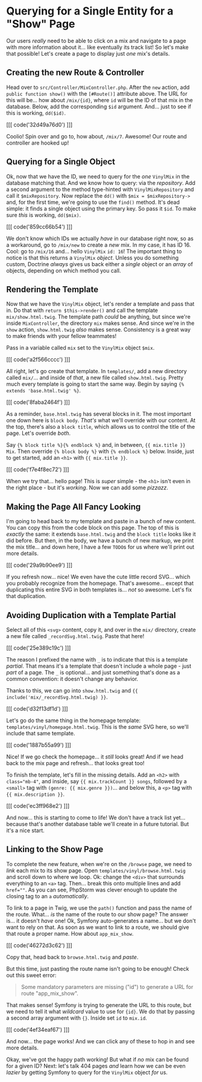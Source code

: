 # Querying for a Single Entity for a "Show" Page

Our users *really* need to be able to click on a mix and navigate to a page with
more information about it... like eventually its track list! So let's make that
possible! Let's create a page to display just *one* mix's details.

## Creating the new Route & Controller

Head over to `src/Controller/MixController.php`. After the `new` action, add
`public function show()` with the `[#Route()]` attribute above. The URL for this
will be... how about `/mix/{id}`, where `id` will be the ID of that mix in the
database. Below, add the corresponding `$id` argument. And... just to see if this
is working, `dd($id)`.

[[[ code('32d49a76d0') ]]]

Coolio! Spin over and go to, how about, `/mix/7`. Awesome! Our route and controller
are hooked up!

## Querying for a Single Object

Ok, now that we have the ID, we need to query for the *one* `VinylMix` in the
database matching that. And we know how to query: via the *repository*. Add a
second argument to the method type-hinted with `VinylMixRepository` and call it
`$mixRepository`. Now replace the `dd()` with `$mix = $mixRepository->` and, for
the first time, we're going to use the `find()` method. It's dead simple:
it finds a single object using the primary key. So pass it `$id`. To make sure *this*
is working, `dd($mix)`.

[[[ code('859cc66b54') ]]]

We don't know which IDs we actually *have* in our database right now, so as a
workaround, go to `/mix/new` to create a *new* mix. In my case, it has ID 16.
Cool: go to `/mix/16` and... hello `VinylMix` `id: 16`! The important thing to
notice is that this returns a `VinylMix` *object*. Unless you do something custom,
Doctrine *always* gives us back either a *single* object or an *array* of objects,
depending on which method you call.

## Rendering the Template

Now that we have the `VinylMix` object, let's render a template and pass that in.
Do that with `return $this->render()` and call the template `mix/show.html.twig`.
The template path *could* be anything, but since we're inside `MixController`,
the directory `mix` makes sense. And since we're in the `show` action,
`show.html.twig` *also* makes sense. Consistency is a great way to make friends
with your fellow teammates!

Pass in a variable called `mix` set to the `VinylMix` object `$mix`.

[[[ code('a2f566cccc') ]]]

All right, let's go create that template. In `templates/`, add a new directory
called `mix/`... and inside of *that*, a new file called `show.html.twig`. Pretty
much every template is going to start the same way. Begin by saying
`{% extends 'base.html.twig' %}`.

[[[ code('8faba2464f') ]]]

As a reminder, `base.html.twig` has several blocks in it. The most important one
down here is `block body`. *That's* what we'll override with our content. At the top,
there's also a `block title`, which allows us to control the title of the page. Let's
override *both*.

Say `{% block title %}{% endblock %}` and, in between, `{{ mix.title }} Mix`.
Then override `{% block body %}` with `{% endblock %}` below. Inside, just
to get started, add an `<h1>` with `{{ mix.title }}`.

[[[ code('f7e4f8ec72') ]]]

When we try that... hello page! This is *super* simple - the `<h1>` isn't even in
the right place - but it's *working*. Now we can add some *pizzazz*.

## Making the Page All Fancy Looking

I'm going to head back to my template and paste in a bunch of new content. You can
copy this from the code block on this page. The top of this is *exactly* the same:
it extends `base.html.twig` and the `block title` looks like it did before. But
then, in the body, we have a bunch of new markup, we print the mix title... and
down here, I have a few `TODO`s for us where we'll print out more details.

[[[ code('29a9b90ee9') ]]]

If you refresh now... nice! We even have the cute little record SVG... which you
probably recognize from the homepage. That's awesome... except that duplicating
this entire SVG in both templates is... *not* so awesome. Let's fix that duplication.

## Avoiding Duplication with a Template Partial

Select all of this `<svg>` content, copy it, and over in the `mix/` directory, create
a new file called `_recordSvg.html.twig`. Paste that here!

[[[ code('25e389c19c') ]]]

The reason I prefixed the name with `_` is to indicate that this is a template
*partial*. That means it's a template that doesn't include a whole page - just *part*
of a page. The `_` is optional... and just something that's done as a common
convention: it doesn't change any behavior.

Thanks to this, we can go into `show.html.twig` and
`{{ include('mix/_recordSvg.html.twig) }}`. 

[[[ code('d32f13df1d') ]]]

Let's go do the same thing in the homepage
template: `templates/vinyl/homepage.html.twig`. This is the *same* SVG here, so
we'll include that same template.

[[[ code('1887b55a99') ]]]

Nice! If we go check the homepage... it *still* looks great! And if we head back to
the mix page and refresh... that looks great too!

To finish the template, let's fill in the missing details. Add an `<h2>` with
`class="mb-4"`, and inside, say `{{ mix.trackCount }} songs`, followed by a `<small>`
tag with `(genre: {{ mix.genre }})`... and below this, a `<p>` tag with
`{{ mix.description }}`.

[[[ code('ec3ff968e2') ]]]

And now... this is starting to come to life! We don't have a track list yet...
because that's another database table we'll create in a future tutorial. But it's
a nice start.

## Linking to the Show Page

To complete the new feature, when we're on the `/browse` page, we need to *link*
each mix to its show page. Open `templates/vinyl/browse.html.twig` and scroll down to
where we loop. Ok: change the `<div>` that surrounds everything to an `<a>` tag.
Then... break this onto multiple lines and add `href=""`. As you can see, PhpStorm
was clever enough to update the closing tag to an `a` *automatically*.

To link to a page in Twig, we use the `path()` function and pass the name of the
route. What... *is* the name of the route to our show page? The answer is...
it doesn't *have* one! Ok, Symfony auto-generates a name... but we don't want to
rely on that. As soon as we want to link to a route, we should give that route a
proper name. How about `app_mix_show`.

[[[ code('46272d3c62') ]]]

Copy that, head back to `browse.html.twig` and *paste*.

But this time, just pasting the route name isn't going to be enough! Check out
this sweet error:

> Some mandatory parameters are missing ("id") to generate a URL for route
> "app_mix_show".

That makes sense! Symfony is trying to generate the URL to this route,
but we need to tell it what *wildcard* value to use for `{id}`. We do that by
passing a second array argument with `{}`. Inside set `id` to `mix.id`.

[[[ code('4ef34eaf67') ]]]

And now... the page works! And we can click any of these to hop in and
see more details.

Okay, we've got the happy path working! But what if *no* mix can be found for a given
ID? Next: let's talk 404 pages *and* learn how we can be even *lazier* by getting
Symfony to query for the `VinylMix` object *for* us.

